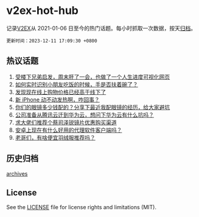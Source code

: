 # v2ex-hot-hub

 记录[V2EX](https://www.v2ex.com/)从 2021-01-06 日至今的热门话题。每小时抓取一次数据，按天[归档](archives)。

`更新时间：2023-12-11 17:09:30 +0800`

## 热议话题

1. [受楼下兄弟启发，周末肝了一会，也做了一个人生进度可视化网页](https://www.v2ex.com/t/999288)
1. [如何实时识别小朋友吃饭的时候，手是否扶着碗了？](https://www.v2ex.com/t/999216)
1. [发现现在线上购物价格已经高于线下了](https://www.v2ex.com/t/999301)
1. [新 iPhone 动不动发热啊，咋回事？](https://www.v2ex.com/t/999290)
1. [你们的眼镜多少钱配的？分享下最近我配眼镜的经历，给大家避坑](https://www.v2ex.com/t/999391)
1. [公司准备从腾讯云迁到华为云，想问下华为云有什么坑吗？](https://www.v2ex.com/t/999326)
1. [求大佬们推荐个蔡司泽锐镜片优惠购买渠道](https://www.v2ex.com/t/999264)
1. [安卓上现在有什么好用的代理软件客户端吗？](https://www.v2ex.com/t/999178)
1. [老哥们，有啥便宜羽绒服推荐吗？](https://www.v2ex.com/t/999287)

## 历史归档

[archives](archives)

## License

See the [LICENSE](LICENSE) file for license rights and limitations (MIT).
